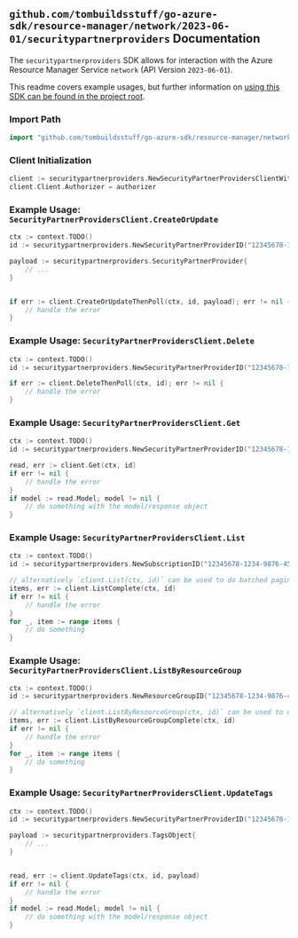 
## `github.com/tombuildsstuff/go-azure-sdk/resource-manager/network/2023-06-01/securitypartnerproviders` Documentation

The `securitypartnerproviders` SDK allows for interaction with the Azure Resource Manager Service `network` (API Version `2023-06-01`).

This readme covers example usages, but further information on [using this SDK can be found in the project root](https://github.com/tombuildsstuff/go-azure-sdk/tree/main/docs).

### Import Path

```go
import "github.com/tombuildsstuff/go-azure-sdk/resource-manager/network/2023-06-01/securitypartnerproviders"
```


### Client Initialization

```go
client := securitypartnerproviders.NewSecurityPartnerProvidersClientWithBaseURI("https://management.azure.com")
client.Client.Authorizer = authorizer
```


### Example Usage: `SecurityPartnerProvidersClient.CreateOrUpdate`

```go
ctx := context.TODO()
id := securitypartnerproviders.NewSecurityPartnerProviderID("12345678-1234-9876-4563-123456789012", "example-resource-group", "securityPartnerProviderValue")

payload := securitypartnerproviders.SecurityPartnerProvider{
	// ...
}


if err := client.CreateOrUpdateThenPoll(ctx, id, payload); err != nil {
	// handle the error
}
```


### Example Usage: `SecurityPartnerProvidersClient.Delete`

```go
ctx := context.TODO()
id := securitypartnerproviders.NewSecurityPartnerProviderID("12345678-1234-9876-4563-123456789012", "example-resource-group", "securityPartnerProviderValue")

if err := client.DeleteThenPoll(ctx, id); err != nil {
	// handle the error
}
```


### Example Usage: `SecurityPartnerProvidersClient.Get`

```go
ctx := context.TODO()
id := securitypartnerproviders.NewSecurityPartnerProviderID("12345678-1234-9876-4563-123456789012", "example-resource-group", "securityPartnerProviderValue")

read, err := client.Get(ctx, id)
if err != nil {
	// handle the error
}
if model := read.Model; model != nil {
	// do something with the model/response object
}
```


### Example Usage: `SecurityPartnerProvidersClient.List`

```go
ctx := context.TODO()
id := securitypartnerproviders.NewSubscriptionID("12345678-1234-9876-4563-123456789012")

// alternatively `client.List(ctx, id)` can be used to do batched pagination
items, err := client.ListComplete(ctx, id)
if err != nil {
	// handle the error
}
for _, item := range items {
	// do something
}
```


### Example Usage: `SecurityPartnerProvidersClient.ListByResourceGroup`

```go
ctx := context.TODO()
id := securitypartnerproviders.NewResourceGroupID("12345678-1234-9876-4563-123456789012", "example-resource-group")

// alternatively `client.ListByResourceGroup(ctx, id)` can be used to do batched pagination
items, err := client.ListByResourceGroupComplete(ctx, id)
if err != nil {
	// handle the error
}
for _, item := range items {
	// do something
}
```


### Example Usage: `SecurityPartnerProvidersClient.UpdateTags`

```go
ctx := context.TODO()
id := securitypartnerproviders.NewSecurityPartnerProviderID("12345678-1234-9876-4563-123456789012", "example-resource-group", "securityPartnerProviderValue")

payload := securitypartnerproviders.TagsObject{
	// ...
}


read, err := client.UpdateTags(ctx, id, payload)
if err != nil {
	// handle the error
}
if model := read.Model; model != nil {
	// do something with the model/response object
}
```
